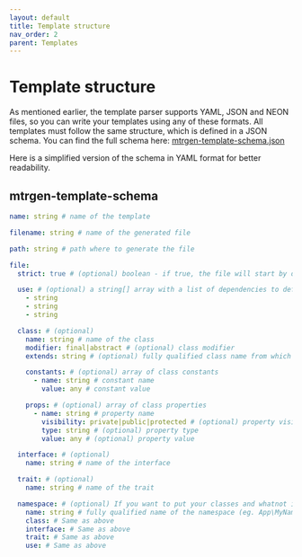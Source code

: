 ```yaml
---
layout: default
title: Template structure
nav_order: 2
parent: Templates
---
```


# Template structure

As mentioned earlier, the template parser supports YAML, JSON and NEON files, so you can write your templates using any of these formats. All templates must follow the same structure, which is defined in a JSON schema. You can find the full schema here: [mtrgen-template-schema.json](https://files.matronator.com/public/mtrgen/mtrgen-template-schema.json)

Here is a simplified version of the schema in YAML format for better readability.

## mtrgen-template-schema

```yaml
name: string # name of the template

filename: string # name of the generated file

path: string # path where to generate the file

file:
  strict: true # (optional) boolean - if true, the file will start by declaring strict_types=1

  use: # (optional) a string[] array with a list of dependencies to define with a use statement
    - string
    - string
    - string

  class: # (optional)
    name: string # name of the class
    modifier: final|abstract # (optional) class modifier
    extends: string # (optional) fully qualified class name from which to extend

    constants: # (optional) array of class constants
      - name: string # constant name
        value: any # constant value

    props: # (optional) array of class properties
      - name: string # property name
        visibility: private|public|protected # (optional) property visibility - public if not specified
        type: string # (optional) property type
        value: any # (optional) property value

  interface: # (optional)
    name: string # name of the interface

  trait: # (optional)
    name: string # name of the trait

  namespace: # (optional) If you want to put your classes and whatnot in a namespace, you can define them here
    name: string # fully qualified name of the namespace (eg. App\MyNamespace\DeeperLevel)
    class: # Same as above
    interface: # Same as above
    trait: # Same as above
    use: # Same as above
```
